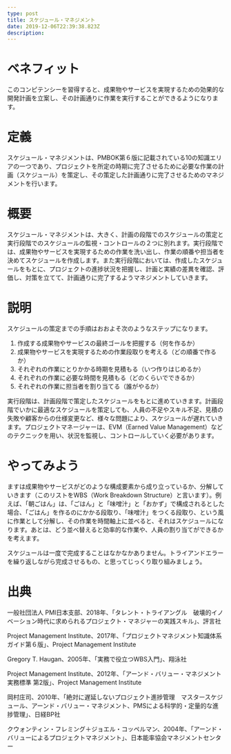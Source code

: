 ```yaml
---
type: post
title: スケジュール・マネジメント
date: 2019-12-06T22:39:38.823Z
description:
---
```

# ベネフィット

このコンピテンシーを習得すると、成果物やサービスを実現するための効果的な開発計画を立案し、その計画通りに作業を実行することができるようになります。

# 定義

スケジュール・マネジメントは、PMBOK第６版に記載されている10の知識エリアの一つであり、プロジェクトを所定の時期に完了させるために必要な作業の計画（スケジュール）を策定し、その策定した計画通りに完了させるためのマネジメントを行います。

# 概要

スケジュール・マネジメントは、大きく、計画の段階でのスケジュールの策定と実行段階でのスケジュールの監視・コントロールの２つに別れます。実行段階では、成果物やサービスを実現するための作業を洗い出し、作業の順番や担当者を決めてスケジュールを作成します。また実行段階においては、作成したスケジュールをもとに、プロジェクトの進捗状況を把握し、計画と実績の差異を確認、評価し、対策を立てて、計画通りに完了するようマネジメントしていきます。

# 説明

スケジュールの策定までの手順はおおよそ次のようなステップになります。

1. 作成する成果物やサービスの最終ゴールを把握する（何を作るか）
2. 成果物やサービスを実現するための作業段取りを考える（どの順番で作るか）
3. それぞれの作業にとりかかる時期を見積もる（いつ作りはじめるか）
4. それぞれの作業に必要な時間を見積もる（どのくらいでできるか）
5. それぞれの作業に担当者を割り当てる（誰がやるか）

実行段階は、計画段階で策定したスケジュールをもとに進めていきます。計画段階でいかに最適なスケジュールを策定しても、人員の不足やスキル不足、見積の失敗や顧客からの仕様変更など、様々な問題により、スケジュールが遅れていきます。プロジェクトマネージャーは、EVM（Earned Value Management）などのテクニックを用い、状況を監視し、コントロールしていく必要があります。

# やってみよう

ますは成果物やサービスがどのような構成要素から成り立っているか、分解していきます（このリストをWBS（Work Breakdown Structure）と言います）。例えば、「朝ごはん」は、「ごはん」と「味噌汁」と「おかず」で構成されるとした場合、「ごはん」を作るのにかかる段取り、「味噌汁」をつくる段取り、という風に作業として分解し、その作業を時間軸上に並べると、それはスケジュールになります。あとは、どう並べ替えると効率的な作業や、人員の割り当てができるかを考えます。

スケジュールは一度で完成することはなかなかありません。トライアンドエラーを繰り返しながら完成させるもの、と思ってじっくり取り組みましょう。

# 出典

一般社団法人 PMI日本支部、2018年、「タレント・トライアングル　破壊的イノベーション時代に求められるプロジェクト・マネジャーの実践スキル」、評言社

Project Management Institute、2017年、「プロジェクトマネジメント知識体系ガイド第６版」、Project Management Institute

Gregory T. Haugan、2005年、「実務で役立つWBS入門」、翔泳社

Project Management Institute、2012年、「アーンド・バリュー・マネジメント実務標準 第2版」、Project Management Institute

岡村庄司、2010年、「絶対に遅延しないプロジェクト進捗管理　マスタースケジュール、アーンド・バリュー・マネジメント、PMSによる科学的・定量的な進捗管理」、日経BP社

クウォンティン・フレミング＋ジョエル・コッペルマン、2004年、「アーンド・バリューによるプロジェクトマネジメント」、日本能率協会マネジメントセンター
